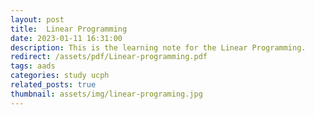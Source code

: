 ```yaml
---
layout: post
title:  Linear Programming
date: 2023-01-11 16:31:00
description: This is the learning note for the Linear Programming.
redirect: /assets/pdf/Linear-programming.pdf
tags: aads
categories: study ucph
related_posts: true
thumbnail: assets/img/linear-programing.jpg
---
```

